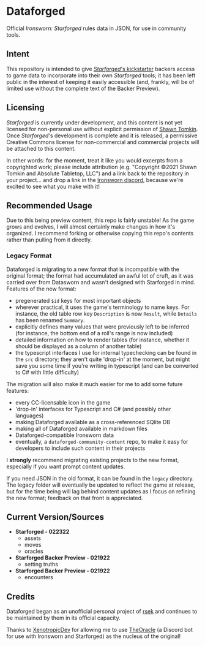 # Dataforged

Official *Ironsworn: Starforged* rules data in JSON, for use in community tools.

## Intent

This repository is intended to give [*Starforged*'s kickstarter](https://www.kickstarter.com/projects/shawntomkin/ironsworn-starforged) backers access to game data to incorporate into their own *Starforged* tools; it has been left public in the interest of keeping it easily accessible (and, frankly, will be of limited use without the complete text of the Backer Preview).

## Licensing

*Starforged* is currently under development, and this content is not yet licensed for non-personal use without explicit permission of [Shawn Tomkin](https://www.ironswornrpg.com/). Once *Starforged*'s development is complete and it is released, a permissive Creative Commons license for non-commercial and commercial projects will be attached to this content.

In other words: for the moment, treat it like you would excerpts from a copyrighted work; please include attribution (e.g. "Copyright ©2021 Shawn Tomkin and Absolute Tabletop, LLC") and a link back to the repository in your project... and drop a link in the [Ironsworn discord](https://discordapp.com/invite/6QMvmJb), because we're excited to see what you make with it!

## Recommended Usage

Due to this being preview content, this repo is fairly unstable! As the game grows and evolves, I will almost certainly make changes in how it's organized. I recommend forking or otherwise copying this repo's contents rather than pulling from it directly.

### Legacy Format
Dataforged is migrating to a new format that is incompatible with the original format; the format had accumulated an awful lot of cruft, as it was carried over from Datasworn and wasn't designed with Starforged in mind. Features of the new format:

  * pregenerated `$id` keys for most important objects
  * wherever practical, it uses the game's terminology to name keys. For instance, the old table row key `Description` is now `Result`, while `Details` has been renamed `Summary`.
  * explicitly defines many values that were previously left to be inferred (for instance, the bottom end of a roll's range is now included)
  * detailed information on how to render tables (for instance, whether it should be displayed as a column of another table)
  * the typescript interfaces I use for internal typechecking can be found in the `src` directory; they aren't quite 'drop-in' at the moment, but might save you some time if you're writing in typescript (and can be converted to C# with little difficulty)

The migration will also make it much easier for me to add some future features:
  * every CC-licensable icon in the game
  * 'drop-in' interfaces for Typescript and C# (and possibly other languages)
  * making Dataforged available as a cross-referenced SQlite DB
  * making all of Dataforged available in markdown files
  * Dataforged-compatible Ironsworn data
  * eventually, a `dataforged-community-content` repo, to make it easy for developers to include such content in their projects

I **strongly** recommend migrating existing projects to the new format, especially if you want prompt content updates.

If you need JSON in the old format, it can be found in the `legacy` directory. The legacy folder will eventually be updated to reflect the game at release, but for the time being will lag behind content updates as I focus on refining the new format; feedback on that front is appreciated.

## Current Version/Sources

  * **Starforged - 022322**
    * assets
    * moves
    * oracles
  * **Starforged Backer Preview - 021922**
    * setting truths
  * **Starforged Backer Preview - 021922**
    * encounters

## Credits

Dataforged began as an unofficial personal project of [rsek](https://github.com/rsek) and continues to be maintained by them in its official capacity.

Thanks to [XenotropicDev](https://github.com/XenotropicDev) for allowing me to use [TheOracle](https://github.com/XenotropicDev/TheOracle) (a Discord bot for use with Ironsworn and Starforged) as the nucleus of the original!
